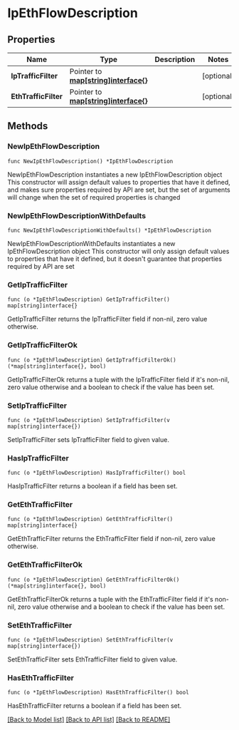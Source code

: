 # IpEthFlowDescription

## Properties

Name | Type | Description | Notes
------------ | ------------- | ------------- | -------------
**IpTrafficFilter** | Pointer to [**map[string]interface{}**](object.md) |  | [optional] 
**EthTrafficFilter** | Pointer to [**map[string]interface{}**](object.md) |  | [optional] 

## Methods

### NewIpEthFlowDescription

`func NewIpEthFlowDescription() *IpEthFlowDescription`

NewIpEthFlowDescription instantiates a new IpEthFlowDescription object
This constructor will assign default values to properties that have it defined,
and makes sure properties required by API are set, but the set of arguments
will change when the set of required properties is changed

### NewIpEthFlowDescriptionWithDefaults

`func NewIpEthFlowDescriptionWithDefaults() *IpEthFlowDescription`

NewIpEthFlowDescriptionWithDefaults instantiates a new IpEthFlowDescription object
This constructor will only assign default values to properties that have it defined,
but it doesn't guarantee that properties required by API are set

### GetIpTrafficFilter

`func (o *IpEthFlowDescription) GetIpTrafficFilter() map[string]interface{}`

GetIpTrafficFilter returns the IpTrafficFilter field if non-nil, zero value otherwise.

### GetIpTrafficFilterOk

`func (o *IpEthFlowDescription) GetIpTrafficFilterOk() (*map[string]interface{}, bool)`

GetIpTrafficFilterOk returns a tuple with the IpTrafficFilter field if it's non-nil, zero value otherwise
and a boolean to check if the value has been set.

### SetIpTrafficFilter

`func (o *IpEthFlowDescription) SetIpTrafficFilter(v map[string]interface{})`

SetIpTrafficFilter sets IpTrafficFilter field to given value.

### HasIpTrafficFilter

`func (o *IpEthFlowDescription) HasIpTrafficFilter() bool`

HasIpTrafficFilter returns a boolean if a field has been set.

### GetEthTrafficFilter

`func (o *IpEthFlowDescription) GetEthTrafficFilter() map[string]interface{}`

GetEthTrafficFilter returns the EthTrafficFilter field if non-nil, zero value otherwise.

### GetEthTrafficFilterOk

`func (o *IpEthFlowDescription) GetEthTrafficFilterOk() (*map[string]interface{}, bool)`

GetEthTrafficFilterOk returns a tuple with the EthTrafficFilter field if it's non-nil, zero value otherwise
and a boolean to check if the value has been set.

### SetEthTrafficFilter

`func (o *IpEthFlowDescription) SetEthTrafficFilter(v map[string]interface{})`

SetEthTrafficFilter sets EthTrafficFilter field to given value.

### HasEthTrafficFilter

`func (o *IpEthFlowDescription) HasEthTrafficFilter() bool`

HasEthTrafficFilter returns a boolean if a field has been set.


[[Back to Model list]](../README.md#documentation-for-models) [[Back to API list]](../README.md#documentation-for-api-endpoints) [[Back to README]](../README.md)


